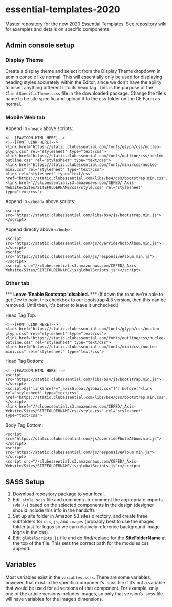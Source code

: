 # essential-templates-2020
Master repository for the new 2020 Essential Templates. See [repository wiki](https://github.com/clube-fed/essential-templates-2020/wiki) for examples and details on specific components.

## Admin console setup
### Display Theme
Create a display theme and select it from the Display Theme dropdown in admin console like normal. This will essentially only be used for displaying heading styles accurately within the Editor, since we don't have the ability to insert anything different into its head tag. This is the purpose of the `ClientSpecificTheme.scss` file in the downloaded package. Change the file's name to be site specific and upload it to the css folder on the CE Farm as normal. 
### Mobile Web tab
Append in `<head>` above scripts:
```
<!--[FAVICON HTML HERE]-->
<!--[FONT LINK HERE]-->
<link href="https://static.clubessential.com/fonts/glyph/css/nucleo-glyph.css" rel="stylesheet" type="text/css">
<link href="https://static.clubessential.com/fonts/outline/css/nucleo-outline.css" rel="stylesheet" type="text/css">
<link href="https://static.clubessential.com/fonts/mini/css/nucleo-mini.css" rel="stylesheet" type="text/css">
<link rel="stylesheet" type="text/css" href="https://static.clubessential.com/libs/bs4/css/bootstrap.min.css"/>
<link href="//clubessential.s3.amazonaws.com/CEFED/_Axis-Website/Sites/SITEFOLDERNAME/css/style.css" rel="stylesheet" type="text/css">
```


Append in `</head>` above scripts:
```
<script src="https://static.clubessential.com/libs/bs4/js/bootstrap.min.js"></script>
```
Append directly above `</body>`:
```
<script src="https://static.clubessential.com/js/overridePhotoAlbum.min.js"></script>
<script src="https://static.clubessential.com/js/responsiveAlbum.min.js"></script>
<script src="//clubessential.s3.amazonaws.com/CEFED/_Axis-Website/Sites/SITEFOLDERNAME/js/globalScripts.js"></script>
```

### Other tab
*** **Leave 'Enable Bootstrap' disabled.** *** (If down the road we're able to get Dev to point this checkbox to our bootstrap 4.3 version, then this can be removed. Until then, it's better to leave it unchecked.)

Head Tag Top:
```
<!--[FONT LINK HERE]-->
<link href="https://static.clubessential.com/fonts/glyph/css/nucleo-glyph.css" rel="stylesheet" type="text/css">
<link href="https://static.clubessential.com/fonts/outline/css/nucleo-outline.css" rel="stylesheet" type="text/css">
<link href="https://static.clubessential.com/fonts/mini/css/nucleo-mini.css" rel="stylesheet" type="text/css">
```
Head Tag Bottom:
```
<!--[FAVICON HTML HERE]-->
<script src="https://static.clubessential.com/libs/bs4/js/bootstrap.min.js"></script>
<script>$j('link[href*="_axisGlobal/global.css"]').before('<link rel="stylesheet" type="text/css" href="https://static.clubessential.com/libs/bs4/css/bootstrap.min.css"/>');</script>
<link href="//clubessential.s3.amazonaws.com/CEFED/_Axis-Website/Sites/SITEFOLDERNAME/css/style.css" rel="stylesheet" type="text/css">
```
Body Tag Bottom:
```
<script src="https://static.clubessential.com/js/overridePhotoAlbum.min.js"></script>
<script src="https://static.clubessential.com/js/responsiveAlbum.min.js"></script>
<script src="//clubessential.s3.amazonaws.com/CEFED/_Axis-Website/Sites/SITEFOLDERNAME/js/globalScripts.js"></script>
```

## SASS Setup
1. Download repository package to your local.
2. Edit `style.scss` file and comment/un-comment the appropriate imports (via `//`) based on the selected components in the design (designer should include this info in the handoff).
3. Set up site folder in Amazon S3 sites directory, and create three subfolders for `css`, `js`, and `images` (probably best to use the images folder just for logos so we can relatively reference background image logos in the css).
4. Edit `globalScripts.js` file and do find/replace for the **SiteFolderName** at the top of the file. This sets the correct path for the modules.css append.

## Variables
Most variables exist in the `variables.scss`. There are some variables, however, that exist in the specific component’s .scss file if it’s not a variable that would be used for all versions of that component. For example, only one of the article versions includes images, so only that version’s .scss file will have variables for the image’s dimensions.

